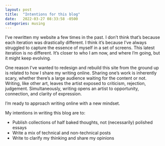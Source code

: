 ```yaml
---
layout: post
title:  "Intentions for this blog"
date:   2022-03-27 08:33:58 -0500
categories: musing
---
```


I’ve rewritten my website a few times in the past. I don’t think that’s because each iteration was drastically different. I think it’s because I’ve always struggled to capture the essence of myself in a set of screens. This latest iteration is no different. It’s closer to who I am now, and where I’m going, but it might keep evolving.

One reason I’ve wanted to redesign and rebuild this site from the ground up is related to how I share my writing online. Sharing one’s work is inherently scary, whether there’s a large audience waiting for the content or not. Writing, like other art, leaves the artist exposed to criticism, rejection, judgement. Simultaneously, writing opens an artist to opportunity, connection, and clarity of expression.

I’m ready to approach writing online with a new mindset.

My intentions in writing this blog are to:

- Publish collections of half baked thoughts, not (necessarily) polished essays
- Write a mix of technical and non-technical posts
- Write to clarify my thinking and share my opinions
